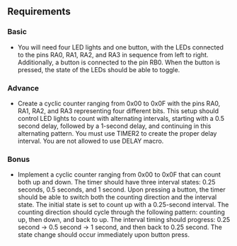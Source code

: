 ## Requirements
### Basic
- You will need four LED lights and one button, with the LEDs 
connected to the pins RA0, RA1, RA2, and RA3 in sequence from left to 
right. Additionally, a button is connected to the pin RB0. When the button 
is pressed, the state of the LEDs should be able to toggle. 
### Advance
- Create a cyclic counter ranging from 0x00 to 0x0F with the pins RA0, 
RA1, RA2, and RA3 representing four different bits. This setup should 
control LED lights to count with alternating intervals, starting with a 0.5
second delay, followed by a 1-second delay, and continuing in this 
alternating pattern. You must use TIMER2 to create the proper delay 
interval. You are not allowed to use DELAY macro. 
### Bonus
- Implement a cyclic counter ranging from 0x00 to 0x0F that can count 
both up and down. The timer should have three interval states: 0.25 
seconds, 0.5 seconds, and 1 second. Upon pressing a button, the timer 
should be able to switch both the counting direction and the interval state. 
The initial state is set to count up with a 0.25-second interval. The 
counting direction should cycle through the following pattern: counting up, 
then down, and back to up. The interval timing should progress: 0.25 
second -> 0.5 second -> 1 second, and then back to 0.25 second. The 
state change should occur immediately upon button press. 
